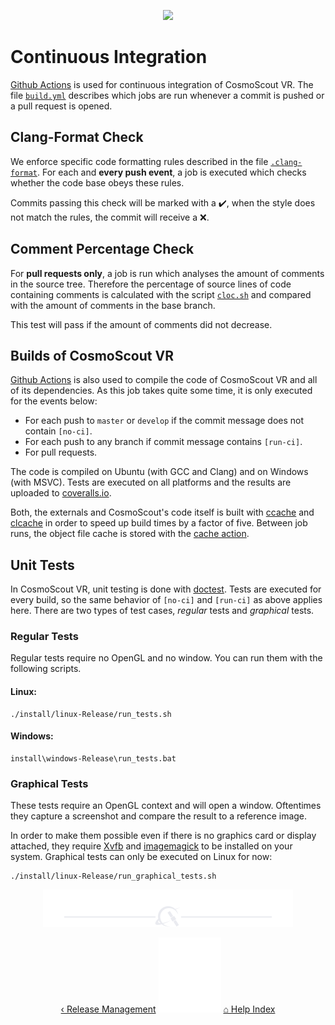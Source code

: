 <p align="center"> 
  <img src ="img/banner-ci.jpg" />
</p>

# Continuous Integration

[Github Actions](https://github.com/cosmoscout/cosmoscout-vr/actions) is used for continuous integration of CosmoScout VR.
The file [`build.yml`](../.github/workflows/build.yml) describes which jobs are run whenever a commit is pushed or a pull request is opened.

## Clang-Format Check
We enforce specific code formatting rules described in the file [`.clang-format`](../.clang-format).
For each and **every push event**, a job is executed which checks whether the code base obeys these rules.

Commits passing this check will be marked with a :heavy_check_mark:, when the style does not match the rules, the commit will receive a :x:.

## Comment Percentage Check
For **pull requests only**, a job is run which analyses the amount of comments in the source tree.
Therefore the percentage of source lines of code containing comments is calculated with the script [`cloc.sh`](../cloc.sh) and compared with the amount of comments in the base branch.

This test will pass if the amount of comments did not decrease.

## Builds of CosmoScout VR
[Github Actions](https://github.com/cosmoscout/cosmoscout-vr/actions) is also used to compile the code of CosmoScout VR and all of its dependencies.
As this job takes quite some time, it is only executed for the events below:
  * For each push to `master` or `develop` if the commit message does not contain `[no-ci]`.
  * For each push to any branch if commit message contains `[run-ci]`.
  * For pull requests.

The code is compiled on Ubuntu (with GCC and Clang) and on Windows (with MSVC).
Tests are executed on all platforms and the results are uploaded to [coveralls.io](https://coveralls.io/github/cosmoscout/cosmoscout-vr).

Both, the externals and CosmoScout's code itself is built with [ccache](https://ccache.dev/) and [clcache](https://github.com/frerich/clcache) in order to speed up build times by a factor of five.
Between job runs, the object file cache is stored with the [cache action](https://github.com/actions/cache).

## Unit Tests

In CosmoScout VR, unit testing is done with [doctest](https://github.com/onqtam/doctest).
Tests are executed for every build, so the same behavior of `[no-ci]` and `[run-ci]` as above applies here.
There are two types of test cases, _regular_ tests and _graphical_ tests.

### Regular Tests

Regular tests require no OpenGL and no window.
You can run them with the following scripts.

#### Linux:

```shell
./install/linux-Release/run_tests.sh
```

#### Windows:
```batch
install\windows-Release\run_tests.bat
```

### Graphical Tests

These tests require an OpenGL context and will open a window.
Oftentimes they capture a screenshot and compare the result to a reference image.

In order to make them possible even if there is no graphics card or display attached, they require [Xvfb](https://en.wikipedia.org/wiki/Xvfb) and [imagemagick](https://imagemagick.org/index.php) to be installed on your system.
Graphical tests can only be executed on Linux for now:

```shell
./install/linux-Release/run_graphical_tests.sh
```

<p align="center"><img src ="img/hr.svg"/></p>

<p align="center">
  <a href="release-management.md">&lsaquo; Release Management</a>
  <img src ="img/nav-vspace.svg"/>
  <a href="README.md">&#8962; Help Index</a>
</p>


